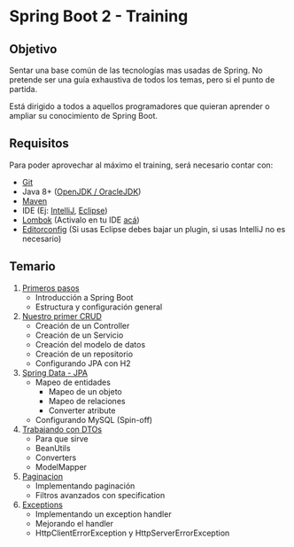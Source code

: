 # Spring Boot 2 - Training

## Objetivo

Sentar una base común de las tecnologías mas usadas de Spring. No pretende ser una guía exhaustiva de todos los temas, pero si el punto de partida. 

Está dirigido a todos a aquellos programadores que quieran aprender o ampliar su conocimiento de Spring Boot.


## Requisitos

Para poder aprovechar al máximo el training, será necesario contar con:

* [Git](https://git-scm.com/downloads)
* Java 8+ ([OpenJDK / OracleJDK](https://sdkman.io/))
* [Maven](https://maven.apache.org/)
* IDE (Ej: [IntelliJ](https://www.jetbrains.com/idea/download/), [Eclipse](https://www.eclipse.org/downloads/packages/))
* [Lombok](https://projectlombok.org/) (Activalo en tu IDE [acá](https://projectlombok.org/setup/overview))
* [Editorconfig](https://editorconfig.org/) (Si usas Eclipse debes bajar un plugin, si usas IntelliJ no es necesario)


## Temario

1. [Primeros pasos](wiki/01-PrimerosPasos.md)
    - Introducción a Spring Boot
    - Estructura y configuración general
2. [Nuestro primer CRUD](wiki/02-Crud.md)
    - Creación de un Controller
    - Creación de un Servicio
    - Creación del modelo de datos
    - Creación de un repositorio
    - Configurando JPA con H2
3. [Spring Data - JPA](wiki/03-SpringData.md) 
    - Mapeo de entidades
        - Mapeo de un objeto
        - Mapeo de relaciones
        - Converter atribute
    - Configurando MySQL (Spin-off)
4. [Trabajando con DTOs](wiki/04-DTOs.md)
    - Para que sirve
    - BeanUtils
    - Converters
    - ModelMapper
5. [Paginacion](wiki/05-paginate.md)
    - Implementando paginación
    - Filtros avanzados con specification
6. [Exceptions](wiki/06-exceptions.md)
    - Implementando un exception handler
    - Mejorando el handler
    - HttpClientErrorException y HttpServerErrorException
